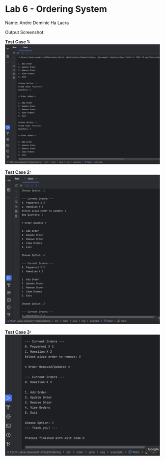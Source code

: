 <h1>Lab 6 - Ordering System</h1>
Name: Andre Dominic Ha Lacra

Output Screenshot:

<strong>Test Case 1:</strong>
![Alt text](test-case-screenshots/Lab6-TestCase-Screenshot_1.png)

<strong>Test Case 2:</strong>
![Alt text](test-case-screenshots/Lab6-TestCase-Screenshot_2.png)

<strong>Test Case 3:</strong>
![Alt text](test-case-screenshots/Lab6-TestCase-Screenshot_3.png)
